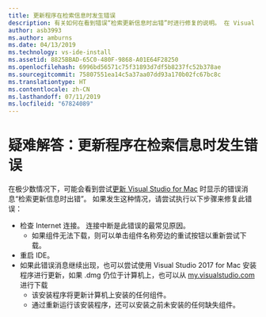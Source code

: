 ```yaml
---
title: 更新程序在检索信息时发生错误
description: 有关如何在看到错误“检索更新信息时出错”时进行修复的说明。 在 Visual Studio 2017 for Mac 中
author: asb3993
ms.author: amburns
ms.date: 04/13/2019
ms.technology: vs-ide-install
ms.assetid: 8825BBAD-65C0-480F-9868-A01E64F28250
ms.openlocfilehash: 6996bd56571c75f31893d7df5b8237fc52b378ae
ms.sourcegitcommit: 75807551ea14c5a37aa07dd93a170b02fc67bc8c
ms.translationtype: HT
ms.contentlocale: zh-CN
ms.lasthandoff: 07/11/2019
ms.locfileid: "67824089"
---
```

# <a name="troubleshooting-updater-has-errors-retrieving-information"></a>疑难解答：更新程序在检索信息时发生错误

在极少数情况下，可能会看到尝试[更新 Visual Studio for Mac](update.md) 时显示的错误消息“检索更新信息时出错”。 如果发生这种情况，请尝试执行以下步骤来修复此错误：

- 检查 Internet 连接。 连接中断是此错误的最常见原因。
  - 如果组件无法下载，则可以单击组件名称旁边的重试按钮以重新尝试下载。
- 重启 IDE。
- 如果此错误消息继续出现，也可以尝试使用 Visual Studio 2017 for Mac 安装程序进行更新，如果 .dmg  仍位于计算机上，也可以从 [my.visualstudio.com](https://my.visualstudio.com/Downloads?q=Visual%20Studio%20for%20Mac) 进行下载
  - 该安装程序将更新计算机上安装的任何组件。
  - 通过重新运行该安装程序，还可以安装之前未安装的任何缺失组件。
